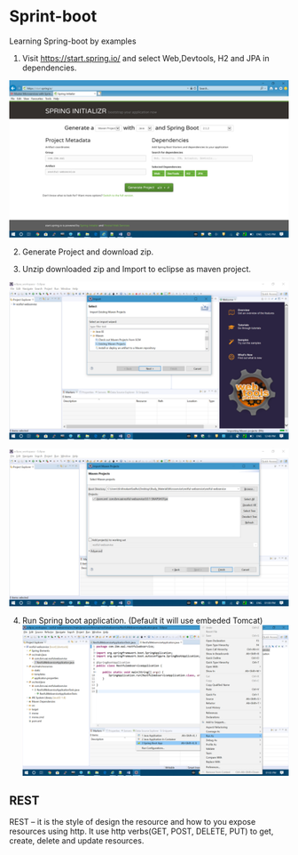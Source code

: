 # Sprint-boot
Learning Spring-boot by examples


1) Visit https://start.spring.io/ and select Web,Devtools, H2 and JPA in dependencies.

![spring starter](https://github.com/krishnakantsadhu/Spring-boot/blob/master/images/spring_io.png)

2) Generate Project and download zip.

3) Unzip downloaded zip and Import to eclipse as maven project.

![Maven Project Import](https://github.com/krishnakantsadhu/Spring-boot/blob/master/images/maven_project1.png)

![Maven Project Import](https://github.com/krishnakantsadhu/Spring-boot/blob/master/images/maven_project2.png)

4) Run Spring boot application. (Default it will use embeded Tomcat)
![Maven Project Run](https://github.com/krishnakantsadhu/Spring-boot/blob/master/images/maven_project3.png)

## REST
REST – it is the style of design the resource and how to you expose resources using http. It use http verbs(GET, POST, DELETE, PUT) to get, create, delete and update resources.
